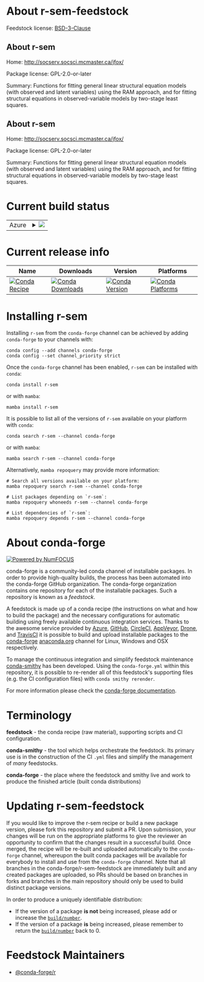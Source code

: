 About r-sem-feedstock
=====================

Feedstock license: [BSD-3-Clause](https://github.com/conda-forge/r-sem-feedstock/blob/main/LICENSE.txt)


About r-sem
-----------

Home: http://socserv.socsci.mcmaster.ca/jfox/

Package license: GPL-2.0-or-later

Summary: Functions for fitting general linear structural equation models (with observed and latent variables) using the RAM approach, and for fitting structural equations in observed-variable models by two-stage least squares.

About r-sem
-----------

Home: http://socserv.socsci.mcmaster.ca/jfox/

Package license: GPL-2.0-or-later

Summary: Functions for fitting general linear structural equation models (with observed and latent variables) using the RAM approach, and for fitting structural equations in observed-variable models by two-stage least squares.

Current build status
====================


<table>
    
  <tr>
    <td>Azure</td>
    <td>
      <details>
        <summary>
          <a href="https://dev.azure.com/conda-forge/feedstock-builds/_build/latest?definitionId=4819&branchName=main">
            <img src="https://dev.azure.com/conda-forge/feedstock-builds/_apis/build/status/r-sem-feedstock?branchName=main">
          </a>
        </summary>
        <table>
          <thead><tr><th>Variant</th><th>Status</th></tr></thead>
          <tbody><tr>
              <td>linux_64_r_base4.3</td>
              <td>
                <a href="https://dev.azure.com/conda-forge/feedstock-builds/_build/latest?definitionId=4819&branchName=main">
                  <img src="https://dev.azure.com/conda-forge/feedstock-builds/_apis/build/status/r-sem-feedstock?branchName=main&jobName=linux&configuration=linux%20linux_64_r_base4.3" alt="variant">
                </a>
              </td>
            </tr><tr>
              <td>linux_64_r_base4.4</td>
              <td>
                <a href="https://dev.azure.com/conda-forge/feedstock-builds/_build/latest?definitionId=4819&branchName=main">
                  <img src="https://dev.azure.com/conda-forge/feedstock-builds/_apis/build/status/r-sem-feedstock?branchName=main&jobName=linux&configuration=linux%20linux_64_r_base4.4" alt="variant">
                </a>
              </td>
            </tr><tr>
              <td>osx_64_r_base4.3</td>
              <td>
                <a href="https://dev.azure.com/conda-forge/feedstock-builds/_build/latest?definitionId=4819&branchName=main">
                  <img src="https://dev.azure.com/conda-forge/feedstock-builds/_apis/build/status/r-sem-feedstock?branchName=main&jobName=osx&configuration=osx%20osx_64_r_base4.3" alt="variant">
                </a>
              </td>
            </tr><tr>
              <td>osx_64_r_base4.4</td>
              <td>
                <a href="https://dev.azure.com/conda-forge/feedstock-builds/_build/latest?definitionId=4819&branchName=main">
                  <img src="https://dev.azure.com/conda-forge/feedstock-builds/_apis/build/status/r-sem-feedstock?branchName=main&jobName=osx&configuration=osx%20osx_64_r_base4.4" alt="variant">
                </a>
              </td>
            </tr><tr>
              <td>win_64_r_base4.3</td>
              <td>
                <a href="https://dev.azure.com/conda-forge/feedstock-builds/_build/latest?definitionId=4819&branchName=main">
                  <img src="https://dev.azure.com/conda-forge/feedstock-builds/_apis/build/status/r-sem-feedstock?branchName=main&jobName=win&configuration=win%20win_64_r_base4.3" alt="variant">
                </a>
              </td>
            </tr><tr>
              <td>win_64_r_base4.4</td>
              <td>
                <a href="https://dev.azure.com/conda-forge/feedstock-builds/_build/latest?definitionId=4819&branchName=main">
                  <img src="https://dev.azure.com/conda-forge/feedstock-builds/_apis/build/status/r-sem-feedstock?branchName=main&jobName=win&configuration=win%20win_64_r_base4.4" alt="variant">
                </a>
              </td>
            </tr>
          </tbody>
        </table>
      </details>
    </td>
  </tr>
</table>

Current release info
====================

| Name | Downloads | Version | Platforms |
| --- | --- | --- | --- |
| [![Conda Recipe](https://img.shields.io/badge/recipe-r--sem-green.svg)](https://anaconda.org/conda-forge/r-sem) | [![Conda Downloads](https://img.shields.io/conda/dn/conda-forge/r-sem.svg)](https://anaconda.org/conda-forge/r-sem) | [![Conda Version](https://img.shields.io/conda/vn/conda-forge/r-sem.svg)](https://anaconda.org/conda-forge/r-sem) | [![Conda Platforms](https://img.shields.io/conda/pn/conda-forge/r-sem.svg)](https://anaconda.org/conda-forge/r-sem) |

Installing r-sem
================

Installing `r-sem` from the `conda-forge` channel can be achieved by adding `conda-forge` to your channels with:

```
conda config --add channels conda-forge
conda config --set channel_priority strict
```

Once the `conda-forge` channel has been enabled, `r-sem` can be installed with `conda`:

```
conda install r-sem
```

or with `mamba`:

```
mamba install r-sem
```

It is possible to list all of the versions of `r-sem` available on your platform with `conda`:

```
conda search r-sem --channel conda-forge
```

or with `mamba`:

```
mamba search r-sem --channel conda-forge
```

Alternatively, `mamba repoquery` may provide more information:

```
# Search all versions available on your platform:
mamba repoquery search r-sem --channel conda-forge

# List packages depending on `r-sem`:
mamba repoquery whoneeds r-sem --channel conda-forge

# List dependencies of `r-sem`:
mamba repoquery depends r-sem --channel conda-forge
```


About conda-forge
=================

[![Powered by
NumFOCUS](https://img.shields.io/badge/powered%20by-NumFOCUS-orange.svg?style=flat&colorA=E1523D&colorB=007D8A)](https://numfocus.org)

conda-forge is a community-led conda channel of installable packages.
In order to provide high-quality builds, the process has been automated into the
conda-forge GitHub organization. The conda-forge organization contains one repository
for each of the installable packages. Such a repository is known as a *feedstock*.

A feedstock is made up of a conda recipe (the instructions on what and how to build
the package) and the necessary configurations for automatic building using freely
available continuous integration services. Thanks to the awesome service provided by
[Azure](https://azure.microsoft.com/en-us/services/devops/), [GitHub](https://github.com/),
[CircleCI](https://circleci.com/), [AppVeyor](https://www.appveyor.com/),
[Drone](https://cloud.drone.io/welcome), and [TravisCI](https://travis-ci.com/)
it is possible to build and upload installable packages to the
[conda-forge](https://anaconda.org/conda-forge) [anaconda.org](https://anaconda.org/)
channel for Linux, Windows and OSX respectively.

To manage the continuous integration and simplify feedstock maintenance
[conda-smithy](https://github.com/conda-forge/conda-smithy) has been developed.
Using the ``conda-forge.yml`` within this repository, it is possible to re-render all of
this feedstock's supporting files (e.g. the CI configuration files) with ``conda smithy rerender``.

For more information please check the [conda-forge documentation](https://conda-forge.org/docs/).

Terminology
===========

**feedstock** - the conda recipe (raw material), supporting scripts and CI configuration.

**conda-smithy** - the tool which helps orchestrate the feedstock.
                   Its primary use is in the construction of the CI ``.yml`` files
                   and simplify the management of *many* feedstocks.

**conda-forge** - the place where the feedstock and smithy live and work to
                  produce the finished article (built conda distributions)


Updating r-sem-feedstock
========================

If you would like to improve the r-sem recipe or build a new
package version, please fork this repository and submit a PR. Upon submission,
your changes will be run on the appropriate platforms to give the reviewer an
opportunity to confirm that the changes result in a successful build. Once
merged, the recipe will be re-built and uploaded automatically to the
`conda-forge` channel, whereupon the built conda packages will be available for
everybody to install and use from the `conda-forge` channel.
Note that all branches in the conda-forge/r-sem-feedstock are
immediately built and any created packages are uploaded, so PRs should be based
on branches in forks and branches in the main repository should only be used to
build distinct package versions.

In order to produce a uniquely identifiable distribution:
 * If the version of a package **is not** being increased, please add or increase
   the [``build/number``](https://docs.conda.io/projects/conda-build/en/latest/resources/define-metadata.html#build-number-and-string).
 * If the version of a package **is** being increased, please remember to return
   the [``build/number``](https://docs.conda.io/projects/conda-build/en/latest/resources/define-metadata.html#build-number-and-string)
   back to 0.

Feedstock Maintainers
=====================

* [@conda-forge/r](https://github.com/conda-forge/r/)


